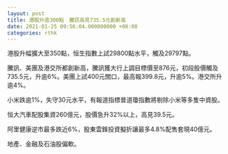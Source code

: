 ```yaml
---
layout: post
title: 港股升逾300點　騰訊高見735.5元創新高
date: 2021-01-25 09:56:04.000000000 +08:00
categories: rthk
---
```


港股升幅擴大至350點，恒生指數上試29800點水平，觸及29797點。

騰訊、美團及港交所都創新高，騰訊獲大行上調目標價至876元，初段股價觸及735.5元，升逾6%。美團上試400元關口，最高報399.8元，升逾5%。港交所升逾4%。

小米跌逾1%，失守30元水平，有報道指標普道瓊指數將剔除小米等多隻中資股。

恒大汽車配股集資260億元，股價急升32%以上，高見39.5元。

阿里健康逆市最多跌近6%，股東雲鋒投資擬折讓最多4.8%配售套現40億元。

地產、金融及石油股偏軟。
